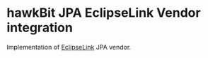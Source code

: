 # hawkBit JPA EclipseLink Vendor integration

Implementation of [EclipseLink](http://www.eclipse.org/eclipselink/) JPA vendor.